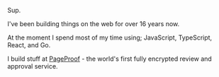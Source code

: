 Sup.

I've been building things on the web for over 16 years now.

At the moment I spend most of my time using; JavaScript, TypeScript, React, and Go.

I build stuff at [PageProof](https://pageproof.com) - the world's first fully encrypted review and approval service.
